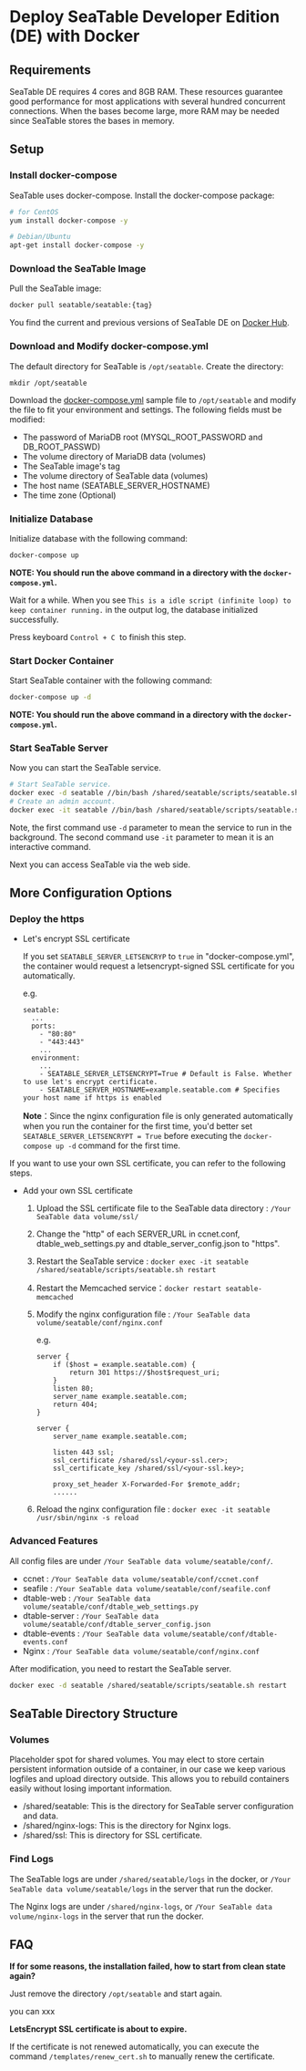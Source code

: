 # Deploy SeaTable Developer Edition (DE) with Docker

## Requirements

SeaTable DE requires 4 cores and 8GB RAM. These resources guarantee good performance for most applications with several hundred concurrent connections.  When the bases become large, more RAM may be needed since SeaTable stores the bases in memory.

## Setup

### Install docker-compose

SeaTable uses docker-compose. Install the docker-compose package:

```bash
# for CentOS
yum install docker-compose -y

# Debian/Ubuntu
apt-get install docker-compose -y

```

### Download the SeaTable Image

Pull the SeaTable image:

```sh
docker pull seatable/seatable:{tag}

```

You find the current and previous versions of SeaTable DE on [Docker Hub](https://hub.docker.com/r/seatable/seatable/tags).

### Download and Modify docker-compose.yml

The default directory for SeaTable is `/opt/seatable`. Create the directory:

```
mkdir /opt/seatable

```

Download the [docker-compose.yml](https://docs.seatable.io/f/6a99ce4147d1411ab873/?dl=1) sample file to `/opt/seatable` and modify the file to fit your environment and settings. The following fields must be modified:

* The password of MariaDB root (MYSQL_ROOT_PASSWORD and DB_ROOT_PASSWD)
* The volume directory of MariaDB data (volumes)
* The SeaTable image's tag
* The volume directory of SeaTable data (volumes)
* The host name (SEATABLE_SERVER_HOSTNAME)
* The time zone (Optional)

### Initialize Database

Initialize database with the following command:

```bash
docker-compose up

```

**NOTE: You should run the above command in a directory with the **`docker-compose.yml`**.**

Wait for a while. When you see `This is a idle script (infinite loop) to keep container running.`  in the output log, the database initialized successfully.

Press keyboard `Control + C`  to finish this step.

### Start Docker Container

Start SeaTable container with the following command:

```bash
docker-compose up -d

```

**NOTE: You should run the above command in a directory with the **`docker-compose.yml`**.**

### Start SeaTable Server

Now you can start the SeaTable service.

```sh
# Start SeaTable service.
docker exec -d seatable //bin/bash /shared/seatable/scripts/seatable.sh start
# Create an admin account.
docker exec -it seatable //bin/bash /shared/seatable/scripts/seatable.sh superuser  

```

Note, the first command use `-d` parameter to mean the service to run in the background. The second command use `-it` parameter to mean it is an interactive command.

Next you can access SeaTable via the web side.

## More Configuration Options

### Deploy the https

* Let's encrypt SSL certificate

  If you set `SEATABLE_SERVER_LETSENCRYP` to `true` in "docker-compose.yml", the container would request a letsencrypt-signed SSL certificate for you automatically.

  e.g.

  ```
  seatable:
    ...
    ports:
      - "80:80"
      - "443:443"
      ...
    environment:
      ...
      - SEATABLE_SERVER_LETSENCRYPT=True # Default is False. Whether to use let's encrypt certificate.
      - SEATABLE_SERVER_HOSTNAME=example.seatable.com # Specifies your host name if https is enabled

  ```

  **Note**：Since the nginx configuration file is only generated automatically when you run the container for the first time, you'd better set `SEATABLE_SERVER_LETSENCRYPT = True` before executing the `docker-compose up -d` command for the first time.

If you want to use your own SSL certificate, you can refer to the following steps.

* Add your own SSL certificate
  1. Upload the SSL certificate file to the SeaTable data directory : `/Your SeaTable data volume/ssl/`
  2. Change the "http" of each SERVER_URL in ccnet.conf, dtable_web_settings.py and dtable_server_config.json to "https".
  3. Restart the SeaTable service : `docker exec -it seatable /shared/seatable/scripts/seatable.sh restart`
  4. Restart the Memcached service：`docker restart seatable-memcached`
  5. Modify the nginx configuration file : `/Your SeaTable data volume/seatable/conf/nginx.conf`

     e.g.

     ```
     server {
         if ($host = example.seatable.com) {
             return 301 https://$host$request_uri;
         }
         listen 80;
         server_name example.seatable.com;
         return 404;
     }

     server {
         server_name example.seatable.com;

         listen 443 ssl;
         ssl_certificate /shared/ssl/<your-ssl.cer>;
         ssl_certificate_key /shared/ssl/<your-ssl.key>;

         proxy_set_header X-Forwarded-For $remote_addr;
         ......

     ```

  6. Reload the nginx configuration file : `docker exec -it seatable /usr/sbin/nginx -s reload`

### Advanced Features

All config files are under `/Your SeaTable data volume/seatable/conf/`. 

* ccnet : `/Your SeaTable data volume/seatable/conf/ccnet.conf`
* seafile : `/Your SeaTable data volume/seatable/conf/seafile.conf`
* dtable-web : `/Your SeaTable data volume/seatable/conf/dtable_web_settings.py`
* dtable-server : `/Your SeaTable data volume/seatable/conf/dtable_server_config.json`
* dtable-events : `/Your SeaTable data volume/seatable/conf/dtable-events.conf`
* Nginx : `/Your SeaTable data volume/seatable/conf/nginx.conf`

After modification, you need to restart the SeaTable server.

```bash
docker exec -d seatable /shared/seatable/scripts/seatable.sh restart

```

## SeaTable Directory Structure

### Volumes

Placeholder spot for shared volumes. You may elect to store certain persistent information outside of a container, in our case we keep various logfiles and upload directory outside. This allows you to rebuild containers easily without losing important information.

* /shared/seatable: This is the directory for SeaTable server configuration and data.
* /shared/nginx-logs: This is the directory for Nginx logs.
* /shared/ssl: This is directory for SSL certificate.

### Find Logs

The SeaTable logs are under `/shared/seatable/logs` in the docker, or `/Your SeaTable data volume/seatable/logs` in the server that run the docker.

The Nginx logs are under `/shared/nginx-logs`, or `/Your SeaTable data volume/nginx-logs` in the server that run the docker.

## FAQ

**If for some reasons, the installation failed, how to start from clean state again?**

Just remove the directory `/opt/seatable` and start again.

 you can xxx

**LetsEncrypt SSL certificate is about to expire.**

If the certificate is not renewed automatically, you can execute the command `/templates/renew_cert.sh` to manually renew the certificate.
